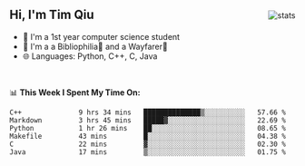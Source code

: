 <p>
<img src="https://github-readme-stats.vercel.app/api?username=qyxtim&show_icons=true&theme=onedark" alt="stats" align="right" style="padding-top:20px"/>
</p>

## Hi, I'm Tim Qiu

- 🔭 I'm a 1st year computer science student
- 🌱 I'm a a Bibliophilia📕 and a Wayfarer🚶
- 🌐 Languages: Python, C++, C, Java

<br>

📊 **This Week I Spent My Time On:**
<!--START_SECTION:waka-->

```text
C++              9 hrs 34 mins   ██████████████▒░░░░░░░░░░   57.66 %
Markdown         3 hrs 45 mins   █████▓░░░░░░░░░░░░░░░░░░░   22.69 %
Python           1 hr 26 mins    ██░░░░░░░░░░░░░░░░░░░░░░░   08.65 %
Makefile         43 mins         █░░░░░░░░░░░░░░░░░░░░░░░░   04.38 %
C                22 mins         ▓░░░░░░░░░░░░░░░░░░░░░░░░   02.30 %
Java             17 mins         ▒░░░░░░░░░░░░░░░░░░░░░░░░   01.75 %
```

<!--END_SECTION:waka-->
